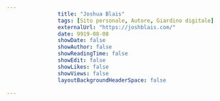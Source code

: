 ---
                title: "Joshua Blais"
                tags: [Sito personale, Autore, Giardino digitale]
                externalUrl: "https://joshblais.com/"
                date: 9919-08-08
                showDate: false
                showAuthor: false
                showReadingTime: false
                showEdit: false
                showLikes: false
                showViews: false
                layoutBackgroundHeaderSpace: false
                ---

